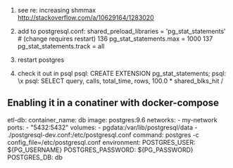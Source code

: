 1) see re: increasing shmmax http://stackoverflow.com/a/10629164/1283020

2) add to postgresql.conf:
shared_preload_libraries = 'pg_stat_statements'   # (change requires restart)
136 pg_stat_statements.max = 1000
137 pg_stat_statements.track = all

3) restart postgres

4) check it out in psql
psql: CREATE EXTENSION pg_stat_statements;
psql: \x
psql: SELECT query, calls, total_time, rows, 100.0 * shared_blks_hit /



## Enabling it in a conatiner with docker-compose

etl-db:
    container_name: db
    image: postgres:9.6
    networks:
      - my-network
    ports:
      - "5432:5432"
    volumes:
      - pgdata:/var/lib/postgresql/data
      - ./postgresql-dev.conf:/etc/postgresql.conf
    command: postgres -c config_file=/etc/postgresql.conf
    environment:
      POSTGRES_USER: ${PG_USERNAME}
      POSTGRES_PASSWORD: ${PG_PASSWORD}
      POSTGRES_DB: db

